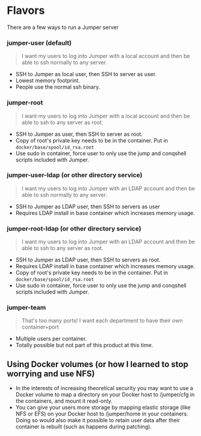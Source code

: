 # Flavors

There are a few ways to run a Jumper server

### jumper-user (default)

> I want my users to log into Jumper with a local account and then be
able to ssh normally to any server.

* SSH to Jumper as local user, then SSH to server as user.
* Lowest memory footprint.
* People use the normal ssh binary.

### jumper-root

> I want my users to log into Jumper with a local account and then be
able to ssh to any server as root.

* SSH to Jumper as user, then SSH to server as root.
* Copy of root's private key needs to be in the container. Put in
`docker/base/spool/id_rsa.root`
* Use sudo in container, force user to only use the jump and conqshell
scripts included with Jumper.

### jumper-user-ldap (or other directory service)

> I want my users to log into Jumper with an LDAP account and then be
able to ssh normally to any server.

* SSH to Jumper as LDAP user, then SSH to servers as user
* Requires LDAP install in base container which increases memory usage.

### jumper-root-ldap (or other directory service)

> I want my users to log into Jumper with an LDAP account and then be
able to ssh to any server as root.

* SSH to Jumper as LDAP user, then SSH to servers as root.
* Requires LDAP install in base container which increases memory usage.
* Copy of root's private key needs to be in the container. Put in
`docker/base/spool/id_rsa.root`
* Use sudo in container, force user to only use the jump and conqshell
scripts included with Jumper.

### jumper-team

> That's too many ports! I want each department to have their own
container+port

* Multiple users per container.
* Totally possible but not part of this product at this time.

## Using Docker volumes (or how I learned to stop worrying and use NFS)

* In the interests of increasing theoretical security you may want to
 use a Docker volume to map a directory on your Docker host to
 /jumper/cfg in the containers, and mount it read-only.
* You can give your users more storage by mapping elastic storage (like
NFS or EFS) on your Docker host to /jumper/home in your containers.
Doing so would also make it possible to retain user data after their
container is rebuilt (such as happens during patching).
